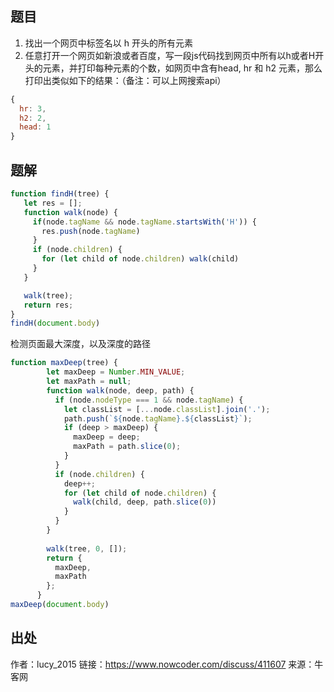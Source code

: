 ## 题目

1. 找出一个网页中标签名以 h 开头的所有元素
2. 任意打开一个网页如新浪或者百度，写一段js代码找到网页中所有以h或者H开头的元素，并打印每种元素的个数，如网页中含有head, hr 和 h2 元素，那么打印出类似如下的结果：（备注：可以上网搜索api）
```js
{
  hr: 3,
  h2: 2,
  head: 1
}
```


## 题解
```js
function findH(tree) {
   let res = [];
   function walk(node) {
     if(node.tagName && node.tagName.startsWith('H')) {
       res.push(node.tagName)
     }
     if (node.children) {
       for (let child of node.children) walk(child)
     }
   }

   walk(tree);
   return res;
}
findH(document.body)

```
检测页面最大深度，以及深度的路径
```js
function maxDeep(tree) {
        let maxDeep = Number.MIN_VALUE;
        let maxPath = null;
        function walk(node, deep, path) {
          if (node.nodeType === 1 && node.tagName) {
            let classList = [...node.classList].join('.');
            path.push(`${node.tagName}.${classList}`);
            if (deep > maxDeep) {
              maxDeep = deep;
              maxPath = path.slice(0);
            }
          }
          if (node.children) {
            deep++;
            for (let child of node.children) {
              walk(child, deep, path.slice(0))
            }
          }
        }
      
        walk(tree, 0, []);
        return {
          maxDeep,
          maxPath
        };
      }
maxDeep(document.body)
```
## 出处
作者：lucy_2015
链接：https://www.nowcoder.com/discuss/411607
来源：牛客网